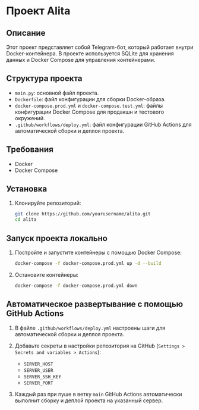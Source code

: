 # Проект Alita

## Описание

Этот проект представляет собой Telegram-бот, который работает внутри Docker-контейнера. В проекте используется SQLite для хранения данных и Docker Compose для управления контейнерами.

## Структура проекта

- `main.py`: основной файл проекта.
- `Dockerfile`: файл конфигурации для сборки Docker-образа.
- `docker-compose.prod.yml` и `docker-compose.test.yml`: файлы конфигурации Docker Compose для продакшн и тестового окружений.
- `.github/workflows/deploy.yml`: файл конфигурации GitHub Actions для автоматической сборки и деплоя проекта.

## Требования

- Docker
- Docker Compose

## Установка

1. Клонируйте репозиторий:
    ```sh
    git clone https://github.com/yourusername/alita.git
    cd alita
    ```

## Запуск проекта локально

1. Постройте и запустите контейнеры с помощью Docker Compose:
    ```sh
    docker-compose -f docker-compose.prod.yml up -d --build
    ```

2. Остановите контейнеры:
    ```sh
    docker-compose -f docker-compose.prod.yml down
    ```

## Автоматическое развертывание с помощью GitHub Actions

1. В файле `.github/workflows/deploy.yml` настроены шаги для автоматической сборки и деплоя проекта.
2. Добавьте секреты в настройки репозитория на GitHub (`Settings > Secrets and variables > Actions`):
    - `SERVER_HOST`
    - `SERVER_USER`
    - `SERVER_SSH_KEY`
    - `SERVER_PORT`

3. Каждый раз при пуше в ветку `main` GitHub Actions автоматически выполнит сборку и деплой проекта на указанный сервер.

